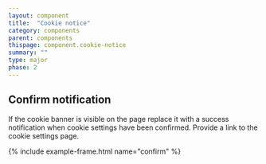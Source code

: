```yaml
---
layout: component
title:  "Cookie notice"
category: components
parent: components
thispage: component.cookie-notice
summary: ""
type: major
phase: 2
---
```


## Confirm notification

If the cookie banner is visible on the page replace it with a success notification when cookie settings
have been confirmed. Provide a link to the cookie settings page.

{% include example-frame.html name="confirm" %}
